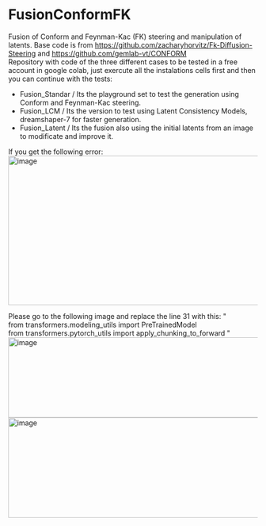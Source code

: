 # FusionConformFK
Fusion of Conform and Feynman-Kac (FK) steering and manipulation of latents. Base code is from https://github.com/zacharyhorvitz/Fk-Diffusion-Steering and https://github.com/gemlab-vt/CONFORM
<br/>
Repository with code of the three different cases to be tested in a free account in google colab, just exercute all the instalations cells first and then you can continue with the tests:
- Fusion_Standar / Its the playground set to test the generation using Conform and Feynman-Kac steering.
- Fusion_LCM / Its the version to test using Latent Consistency Models, dreamshaper-7 for faster generation.
- Fusion_Latent / Its the fusion also using the initial latents from an image to modificate and improve it.
  
If you get the following error:
<img width="975" height="301" alt="image" src="https://github.com/user-attachments/assets/cf319ce2-7e76-495d-bc9e-97c8a2ca1ac1" />

Please go to the following image and replace the line 31 with this: 
"
<br/>
from transformers.modeling_utils import PreTrainedModel
<br/>
from transformers.pytorch_utils import apply_chunking_to_forward
"
<img width="975" height="162" alt="image" src="https://github.com/user-attachments/assets/4809c782-ca67-4bc3-baec-f777bd86b535" />
<img width="975" height="202" alt="image" src="https://github.com/user-attachments/assets/063ecf6b-7a1c-457c-8c93-84b6269a9ec9" />


